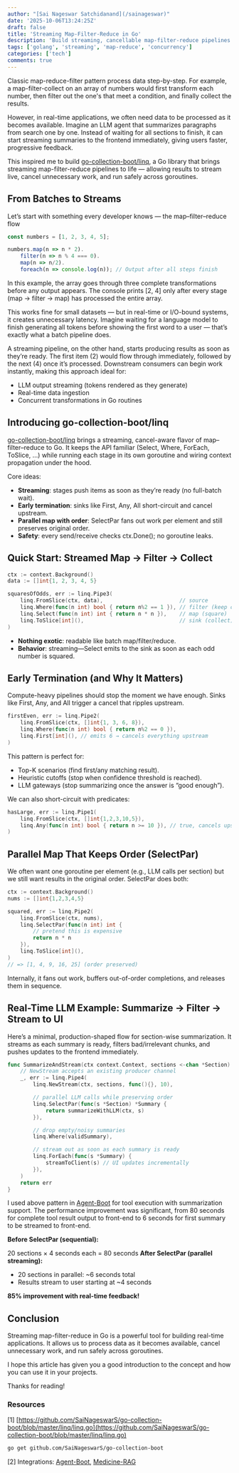 ```yaml
---
author: "[Sai Nageswar Satchidanand](/sainageswar)"
date: '2025-10-06T13:24:25Z'
draft: false
title: 'Streaming Map-Filter-Reduce in Go'
description: 'Build streaming, cancellable map-filter-reduce pipelines in Go for real-time AI applications.'
tags: ['golang', 'streaming', 'map-reduce', 'concurrency']
categories: ['tech']
comments: true
---
```


Classic map-reduce-filter pattern process data step-by-step. For example, a map-filter-collect on an array of numbers would first transform each number, then filter out the one's that meet a condition, and finally collect the results. 

However, in real-time applications, we often need data to be processed as it becomes available. Imagine an LLM agent that summarizes paragraphs from search one by one. Instead of waiting for all sections to finish, it can start streaming summaries to the frontend immediately, giving users faster, progressive feedback.

This inspired me to build [go-collection-boot/linq](https://github.com/SaiNageswarS/go-collection-boot), a Go library that brings streaming map-filter-reduce pipelines to life — allowing results to stream live, cancel unnecessary work, and run safely across goroutines.

## From Batches to Streams

Let’s start with something every developer knows — the map–filter–reduce flow

```js
const numbers = [1, 2, 3, 4, 5];

numbers.map(n => n * 2).
    filter(n => n % 4 === 0).
    map(n => n/2).
    foreach(n => console.log(n)); // Output after all steps finish
```

In this example, the array goes through three complete transformations before any output appears.
The console prints [2, 4] only after every stage (map → filter → map) has processed the entire array.

This works fine for small datasets — but in real-time or I/O-bound systems, it creates unnecessary latency.
Imagine waiting for a language model to finish generating all tokens before showing the first word to a user — that’s exactly what a batch pipeline does.

A streaming pipeline, on the other hand, starts producing results as soon as they’re ready.
The first item (2) would flow through immediately, followed by the next (4) once it’s processed.
Downstream consumers can begin work instantly, making this approach ideal for:
- LLM output streaming (tokens rendered as they generate)
- Real-time data ingestion
- Concurrent transformations in Go routines

## Introducing go-collection-boot/linq

[go-collection-boot/linq](https://github.com/SaiNageswarS/go-collection-boot) brings a streaming, cancel-aware flavor of map–filter–reduce to Go. It keeps the API familiar (Select, Where, ForEach, ToSlice, …) while running each stage in its own goroutine and wiring context propagation under the hood.

Core ideas:
- **Streaming**: stages push items as soon as they’re ready (no full-batch wait).
- **Early termination**: sinks like First, Any, All short-circuit and cancel upstream.
- **Parallel map with order**: SelectPar fans out work per element and still preserves original order.
- **Safety**: every send/receive checks ctx.Done(); no goroutine leaks.

## Quick Start: Streamed Map → Filter → Collect

```go
ctx := context.Background()
data := []int{1, 2, 3, 4, 5}

squaresOfOdds, err := linq.Pipe3(
    linq.FromSlice(ctx, data),                        // source
    linq.Where(func(n int) bool { return n%2 == 1 }), // filter (keep odds)
    linq.Select(func(n int) int { return n * n }),    // map (square)
    linq.ToSlice[int](),                              // sink (collect)
)
```

- **Nothing exotic**: readable like batch map/filter/reduce.
- **Behavior**: streaming—Select emits to the sink as soon as each odd number is squared.

## Early Termination (and Why It Matters)

Compute-heavy pipelines should stop the moment we have enough. Sinks like First, Any, and All trigger a cancel that ripples upstream.

```go
firstEven, err := linq.Pipe2(
    linq.FromSlice(ctx, []int{1, 3, 6, 8}),
    linq.Where(func(n int) bool { return n%2 == 0 }),
    linq.First[int](), // emits 6 → cancels everything upstream
)
```

This pattern is perfect for:
- Top-K scenarios (find first/any matching result).
- Heuristic cutoffs (stop when confidence threshold is reached).
- LLM gateways (stop summarizing once the answer is “good enough”).

We can also short-circuit with predicates:
```go
hasLarge, err := linq.Pipe1(
    linq.FromSlice(ctx, []int{1,2,3,10,5}),
    linq.Any(func(n int) bool { return n >= 10 }), // true, cancels upstream
)
```

## Parallel Map That Keeps Order (SelectPar) 

We often want one goroutine per element (e.g., LLM calls per section) but we still want results in the original order. SelectPar does both:

```go
ctx := context.Background()
nums := []int{1,2,3,4,5}

squared, err := linq.Pipe2(
    linq.FromSlice(ctx, nums),
    linq.SelectPar(func(n int) int {
        // pretend this is expensive
        return n * n
    }),
    linq.ToSlice[int](),
)
// => [1, 4, 9, 16, 25] (order preserved)
```

Internally, it fans out work, buffers out-of-order completions, and releases them in sequence.

## Real-Time LLM Example: Summarize → Filter → Stream to UI

Here’s a minimal, production-shaped flow for section-wise summarization. It streams as each summary is ready, filters bad/irrelevant chunks, and pushes updates to the frontend immediately.

```go
func SummarizeAndStream(ctx context.Context, sections <-chan *Section) error {
    // NewStream accepts an existing producer channel
    _, err := linq.Pipe4(
        linq.NewStream(ctx, sections, func(){}, 10),

        // parallel LLM calls while preserving order
        linq.SelectPar(func(s *Section) *Summary {
            return summarizeWithLLM(ctx, s)
        }),

        // drop empty/noisy summaries
        linq.Where(validSummary),

        // stream out as soon as each summary is ready
        linq.ForEach(func(s *Summary) {
            streamToClient(s) // UI updates incrementally
        }),
    )
    return err
}
```

I used above pattern in [Agent-Boot](https://github.com/SaiNageswarS/agent-boot/blob/19583f1d8c3ee7bdc831aed8bb465049d1f9dae0/agentboot/run_tool.go#L36) for tool execution with summarization support. The performance improvement was significant, from 80 seconds for complete tool result output to front-end to 6 seconds for first summary to be streamed to front-end.

**Before SelectPar (sequential):**

20 sections × 4 seconds each = 80 seconds
**After SelectPar (parallel streaming):**

- 20 sections in parallel: ~6 seconds total
- Results stream to user starting at ~4 seconds

**85% improvement with real-time feedback!**

## Conclusion

Streaming map-filter-reduce in Go is a powerful tool for building real-time applications. It allows us to process data as it becomes available, cancel unnecessary work, and run safely across goroutines.

I hope this article has given you a good introduction to the concept and how you can use it in your projects.

Thanks for reading!

### Resources
[1] [https://github.com/SaiNageswarS/go-collection-boot/blob/master/linq/linq.go](https://github.com/SaiNageswarS/go-collection-boot/blob/master/linq/linq.go)

```sh
go get github.com/SaiNageswarS/go-collection-boot
```

[2] Integrations: [Agent-Boot](https://github.com/SaiNageswarS/agent-boot), [Medicine-RAG](https://github.com/SaiNageswarS/medicine-rag)
